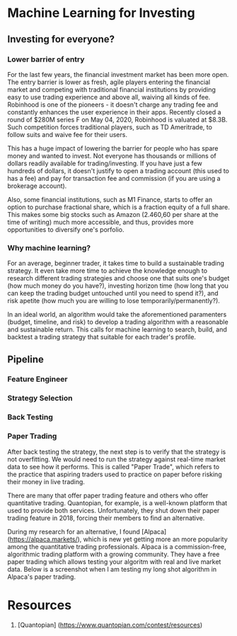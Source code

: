 # Machine Learning for Investing

## Investing for everyone?

### Lower barrier of entry

For the last few years, the financial investment market has been more open. The entry barrier is lower as fresh, agile players entering the financial market and competing with traditional financial institutions by providing easy to use trading experience and above all, waiving all kinds of fee. Robinhood is one of the pioneers - it doesn't charge any trading fee and constantly enhances the user experience in their apps. Recently closed a round of $280M series F on May 04, 2020, Robinhood is valuated at $8.3B. Such competition forces traditional players, such as TD Ameritrade, to follow suits and waive fee for their users.

This has a huge impact of lowering the barrier for people who has spare money and wanted to invest. Not everyone has thousands or millions of dollars readily available for trading/investing. If you have just a few hundreds of dollars, it doesn't justify to open a trading account (this used to has a fee) and pay for transaction fee and commission (if you are using a brokerage account).

Also, some financial institutions, such as M1 Finance, starts to offer an option to purchase fractional share, which is a fraction equity of a full share. This makes some big stocks such as Amazon (2.460,60 per share at the time of writing) much more accessible, and thus, provides more opportunities to diversify one's porfolio.

### Why machine learning?

For an average, beginner trader, it takes time to build a sustainable trading strategy. It even take more time to achieve the knowledge enough to research different trading strategies and choose one that suits one's budget (how much money do you have?), investing horizon time (how long that you can keep the trading budget untouched until you need to spend it?), and risk apetite (how much you are willing to lose temporarily/permanently?).

In an ideal world, an algorithm would take the aforementioned paramenters (budget, timeline, and risk) to develop a trading algorithm with a reasonable and sustainable return. This calls for machine learning to search, build, and backtest a trading strategy that suitable for each trader's profile.

## Pipeline

### Feature Engineer

### Strategy Selection

### Back Testing

### Paper Trading

After back testing the strategy, the next step is to verify that the strategy is not overfitting. We would need to run the strategy against real-time market data to see how it performs. This is called "Paper Trade", which refers to the practice that aspiring traders used to practice on paper before risking their money in live trading.

There are many that offer paper trading feature and others who offer quantitative trading. Quantopian, for example, is a well-known platform that used to provide both services. Unfortunately, they shut down their paper trading feature in 2018, forcing their members to find an alternative. 

During my research for an alternative, I found [Alpaca] (https://alpaca.markets/), which is new yet getting more an more popularity among the quantitative trading professionals. Alpaca is a commission-free, algorithmic trading platform with a growing community. They have a free paper trading which allows testing your algoritm with real and live market data. Below is a screenshot when I am testing my long shot algorithm in Alpaca's paper trading. 

# Resources
1. [Quantopian] (https://www.quantopian.com/contest/resources)
